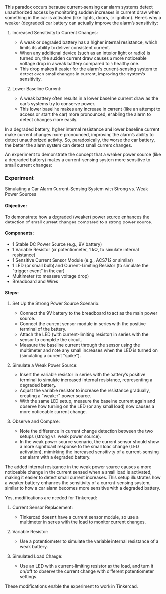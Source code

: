 This paradox occurs because current-sensing car alarm systems detect unauthorized access by monitoring sudden increases in current draw when something in the car is activated (like lights, doors, or ignition). Here’s why a weaker (degraded) car battery can actually improve the alarm’s sensitivity:

1. Increased Sensitivity to Current Changes:
   - A weak or degraded battery has a higher internal resistance, which limits its ability to deliver consistent current.
   - When any additional device (such as an interior light or radio) is turned on, the sudden current draw causes a more noticeable voltage drop in a weak battery compared to a healthy one.
   - This drop makes it easier for the alarm's current-sensing system to detect even small changes in current, improving the system’s sensitivity.

2. Lower Baseline Current:
   - A weak battery often results in a lower baseline current draw as the car’s systems try to conserve power.
   - This lower baseline makes any increase in current (like an attempt to access or start the car) more pronounced, enabling the alarm to detect changes more easily.

In a degraded battery, higher internal resistance and lower baseline current make current changes more pronounced, improving the alarm’s ability to detect unauthorized activity. So, paradoxically, the worse the car battery, the better the alarm system can detect small current changes.

An experiment to demonstrate the concept that a weaker power source (like a degraded battery) makes a current-sensing system more sensitive to small current changes:

### Experiment

Simulating a Car Alarm Current-Sensing System with Strong vs. Weak Power Sources

#### Objective:

To demonstrate how a degraded (weaker) power source enhances the detection of small current changes compared to a strong power source.

#### Components:

- 1 Stable DC Power Source (e.g., 9V battery)
- 1 Variable Resistor (or potentiometer, 1 kΩ, to simulate internal resistance)
- 1 Sensitive Current Sensor Module (e.g., ACS712 or similar)
- 1 LED (or small bulb) and Current-Limiting Resistor (to simulate the "trigger event" in the car)
- Multimeter (to measure voltage drop)
- Breadboard and Wires

#### Steps:

1. Set Up the Strong Power Source Scenario:
   - Connect the 9V battery to the breadboard to act as the main power source.
   - Connect the current sensor module in series with the positive terminal of the battery.
   - Attach the LED (with current-limiting resistor) in series with the sensor to complete the circuit.
   - Measure the baseline current through the sensor using the multimeter and note any small increases when the LED is turned on (simulating a current "spike").

2. Simulate a Weak Power Source:
   - Insert the variable resistor in series with the battery’s positive terminal to simulate increased internal resistance, representing a degraded battery.
   - Adjust the variable resistor to increase the resistance gradually, creating a "weaker" power source.
   - With the same LED setup, measure the baseline current again and observe how turning on the LED (or any small load) now causes a more noticeable current change.

3. Observe and Compare:
   - Note the difference in current change detection between the two setups (strong vs. weak power source).
   - In the weak power source scenario, the current sensor should show a more significant response to the small load change (LED activation), mimicking the increased sensitivity of a current-sensing car alarm with a degraded battery.

The added internal resistance in the weak power source causes a more noticeable change in the current sensed when a small load is activated, making it easier to detect small current increases. This setup illustrates how a weaker battery enhances the sensitivity of a current-sensing system, similar to how a car alarm becomes more sensitive with a degraded battery.

Yes, modifications are needed for Tinkercad:

1. Current Sensor Replacement:
   - Tinkercad doesn’t have a current sensor module, so use a multimeter in series with the load to monitor current changes.

2. Variable Resistor:
   - Use a potentiometer to simulate the variable internal resistance of a weak battery.

3. Simulated Load Change:
   - Use an LED with a current-limiting resistor as the load, and turn it on/off to observe the current change with different potentiometer settings.

These modifications enable the experiment to work in Tinkercad.
